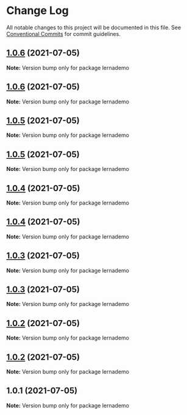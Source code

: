 # Change Log

All notable changes to this project will be documented in this file.
See [Conventional Commits](https://conventionalcommits.org) for commit guidelines.

## [1.0.6](https://github.com/mkmandar123/lernaDemo/compare/v1.0.5...v1.0.6) (2021-07-05)

**Note:** Version bump only for package lernademo





## [1.0.6](https://github.com/mkmandar123/lernaDemo/compare/v1.0.5...v1.0.6) (2021-07-05)

**Note:** Version bump only for package lernademo





## [1.0.5](https://github.com/mkmandar123/lernaDemo/compare/v1.0.4...v1.0.5) (2021-07-05)

**Note:** Version bump only for package lernademo





## [1.0.5](https://github.com/mkmandar123/lernaDemo/compare/v1.0.4...v1.0.5) (2021-07-05)

**Note:** Version bump only for package lernademo





## [1.0.4](https://github.com/mkmandar123/lernaDemo/compare/v1.0.3...v1.0.4) (2021-07-05)

**Note:** Version bump only for package lernademo





## [1.0.4](https://github.com/mkmandar123/lernaDemo/compare/v1.0.3...v1.0.4) (2021-07-05)

**Note:** Version bump only for package lernademo





## [1.0.3](https://github.com/mkmandar123/lernaDemo/compare/v1.0.2...v1.0.3) (2021-07-05)

**Note:** Version bump only for package lernademo





## [1.0.3](https://github.com/mkmandar123/lernaDemo/compare/v1.0.2...v1.0.3) (2021-07-05)

**Note:** Version bump only for package lernademo





## [1.0.2](https://github.com/mkmandar123/lernaDemo/compare/v1.0.1...v1.0.2) (2021-07-05)

**Note:** Version bump only for package lernademo





## [1.0.2](https://github.com/mkmandar123/lernaDemo/compare/v1.0.1...v1.0.2) (2021-07-05)

**Note:** Version bump only for package lernademo





## 1.0.1 (2021-07-05)

**Note:** Version bump only for package lernademo
